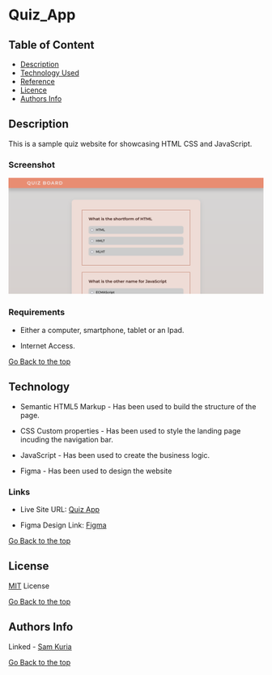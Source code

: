 # Quiz_App

## Table of Content

- [Description](#description)
- [Technology Used](#technology-used)
- [Reference](#reference)
- [Licence](#licence)
- [Authors Info](#author-Info)

## Description

This is a sample quiz website for showcasing HTML CSS and JavaScript.

### Screenshot

![Website screenshot](./assets/quizBoard.png)

### Requirements

- Either a computer, smartphone, tablet or an Ipad.

- Internet Access.

[Go Back to the top](#Quiz_App)

## Technology

- Semantic HTML5 Markup - Has been used to build the structure of the page.

- CSS Custom properties - Has been used to style the landing page incuding the navigation bar.

- JavaScript - Has been used to create the business logic.

- Figma - Has been used to design the website

### Links

- Live Site URL: [Quiz App](https://qurriahsam.github.io/quizBoard/)

- Figma Design Link: [Figma](https://www.figma.com/file/tZEpwhusyp2RyVkv7Hbely/QuizApp?node-id=0%3A1)

[Go Back to the top](#Quiz_App)

## License

[MIT](./LICENSE) License

[Go Back to the top](#Quiz_App)

## Authors Info

Linked - [Sam Kuria](https://www.linkedin.com/in/sam-kuria-0904b01a1)

[Go Back to the top](#Quiz_App)

